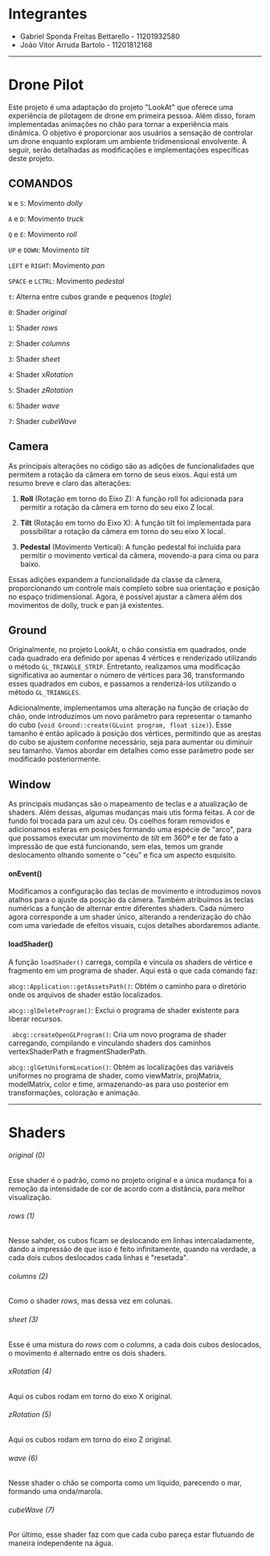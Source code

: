 # Integrantes

- Gabriel Sponda Freitas Bettarello - 11201932580
- João Vitor Arruda Bartolo - 11201812168

---

# Drone Pilot

Este projeto é uma adaptação do projeto "LookAt" que oferece uma experiência de pilotagem de drone em primeira pessoa. Além disso, foram implementadas animações no chão para tornar a experiência mais dinâmica. O objetivo é proporcionar aos usuários a sensação de controlar um drone enquanto exploram um ambiente tridimensional envolvente. A seguir, serão detalhadas as modificações e implementações específicas deste projeto.

## COMANDOS

``W`` e ``S``: Movimento *dolly*

``A`` e ``D``: Movimento *truck*

``Q`` e ``E``: Movimento *roll*

``UP`` e ``DOWN``: Movimento *tilt*

``LEFT`` e ``RIGHT``: Movimento *pan*

``SPACE`` e ``LCTRL``: Movimento *pedestal*

``t``: Alterna entre cubos grande e pequenos (*togle*)

``0``: Shader *original*

``1``: Shader *rows*

``2``: Shader *columns*

``3``: Shader *sheet*

``4``: Shader *xRotation*

``5``: Shader *zRotation*

``6``: Shader *wave*

``7``: Shader *cubeWave*


## Camera

As principais alterações no código são as adições de funcionalidades que permitem a rotação da câmera em torno de seus eixos. Aqui está um resumo breve e claro das alterações:

1. **Roll** (Rotação em torno do Eixo Z): A função roll foi adicionada para permitir a rotação da câmera em torno do seu eixo Z local.

2. **Tilt** (Rotação em torno do Eixo X): A função tilt foi implementada para possibilitar a rotação da câmera em torno do seu eixo X local.

3. **Pedestal** (Movimento Vertical): A função pedestal foi incluída para permitir o movimento vertical da câmera, movendo-a para cima ou para baixo.

Essas adições expandem a funcionalidade da classe da câmera, proporcionando um controle mais completo sobre sua orientação e posição no espaço tridimensional. Agora, é possível ajustar a câmera além dos movimentos de dolly, truck e pan já existentes.



## Ground

Originalmente, no projeto LookAt, o chão consistia em quadrados, onde cada quadrado era definido por apenas 4 vértices e renderizado utilizando o método `GL_TRIANGLE_STRIP`. Entretanto, realizamos uma modificação significativa ao aumentar o número de vértices para 36, transformando esses quadrados em cubos, e passamos a renderizá-los utilizando o método `GL_TRIANGLES`.

Adicionalmente, implementamos uma alteração na função de criação do chão, onde introduzimos um novo parâmetro para representar o tamanho do cubo (``void Ground::create(GLuint program, float size)``). Esse tamanho é então aplicado à posição dos vértices, permitindo que as arestas do cubo se ajustem conforme necessário, seja para aumentar ou diminuir seu tamanho. Vamos abordar em detalhes como esse parâmetro pode ser modificado posteriormente.



## Window

As principais mudanças são o mapeamento de teclas e a atualização de shaders. Além dessas, algumas mudanças mais utis forma feitas. A cor de fundo foi trocada para um azul céu. Os coelhos foram removidos e adicionamos esferas em posições formando uma espécie de "arco", para que possamos executar um movimento de *tilt* em 360º e ter de fato a impressão de que está funcionando, sem elas, temos um grande deslocamento olhando somente o "céu" e fica um aspecto esquisito.

#### onEvent()

Modificamos a configuração das teclas de movimento e introduzimos novos atalhos para o ajuste da posição da câmera. Também atribuímos às teclas numéricas a função de alternar entre diferentes shaders. Cada número agora corresponde a um shader único, alterando a renderização do chão com uma variedade de efeitos visuais, cujos detalhes abordaremos adiante.

#### loadShader()

A função ``loadShader()`` carrega, compila e vincula os shaders de vértice e fragmento em um programa de shader. Aqui está o que cada comando faz:

``abcg::Application::getAssetsPath()``: Obtém o caminho para o diretório onde os arquivos de shader estão localizados.

``abcg::glDeleteProgram()``: Exclui o programa de shader existente para liberar recursos.

`` abcg::createOpenGLProgram()``: Cria um novo programa de shader carregando, compilando e vinculando shaders dos caminhos vertexShaderPath e fragmentShaderPath.

``abcg::glGetUniformLocation()``: Obtém as localizações das variáveis uniformes no programa de shader, como viewMatrix, projMatrix, modelMatrix, color e time, armazenando-as para uso posterior em transformações, coloração e animação.

---

# Shaders

###### original (0)

Esse shader é o padrão, como no projeto original e a única mudança foi a remoção da intensidade de cor de acordo com a distância, para melhor visualização. 

###### rows (1)

Nesse sahder, os cubos ficam se deslocando em linhas intercaladamente, dando a impressão de que  isso é feito infinitamente, quando na verdade, a cada dois cubos deslocados cada linhas é "resetada".

###### columns (2)

Como o shader *rows*, mas dessa vez em colunas.

###### sheet (3)

Esse é uma mistura do *rows* com o *columns*, a cada dois cubos deslocados, o movimento é alternado entre os dois shaders.

###### xRotation (4)

Aqui os cubos rodam em torno do eixo X original.

###### zRotation (5)

Aqui os cubos rodam em torno do eixo Z original.

###### wave (6)

Nesse shader o chão se comporta como um líquido, parecendo o mar, formando uma onda/marola.

###### cubeWave (7)

Por último, esse shader faz com que cada cubo pareça estar flutuando de maneira independente na água.




